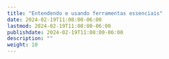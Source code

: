 ```yaml
---
title: "Entendendo e usando ferramentas essenciais"
date: 2024-02-19T11:08:00-06:00
lastmod: 2024-02-19T11:08:00-06:00
publishdate: 2024-02-19T11:08:00-06:00
description: ""
weight: 10
---
```

